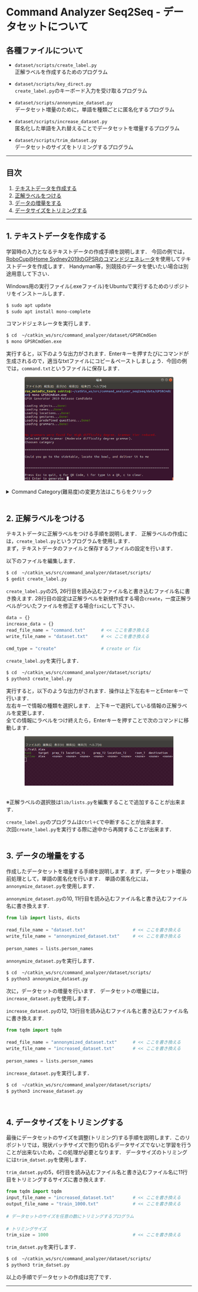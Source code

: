 # Command Analyzer Seq2Seq - データセットについて

## **各種ファイルについて**
- `dataset/scripts/create_label.py`  
    正解ラベルを作成するためのプログラム  

- `dataset/scripts/key_direct.py`  
    `create_label.py`のキーボード入力を受け取るプログラム  

- `dataset/scripts/annonymize_dataset.py`  
    データセット増量のために，単語を種類ごとに匿名化するプログラム  

- `dataset/scripts/increase_dataset.py`  
    匿名化した単語を入れ替えることでデータセットを増量するプログラム  

- `dataset/scripts/trim_dataset.py`  
    データセットのサイズをトリミングするプログラム  

---

## **目次**
1. [テキストデータを作成する](#1-テキストデータを作成する)
2. [正解ラベルをつける](#2-正解ラベルをつける)
3. [データの増量をする](#3-データの増量をする)
4. [データサイズをトリミングする](#4-データサイズをトリミングする)

---

## 1. テキストデータを作成する
学習時の入力となるテキストデータの作成手順を説明します．
今回の例では，[RoboCup@Home Sydney2019のGPSRのコマンドジェネレータ](https://github.com/RoboCupAtHome/Sydney2019)を使用してテキストデータを作成します．
Handyman等，別競技のデータを使いたい場合は別途用意して下さい．

Windows用の実行ファイル(.exeファイル)をUbuntuで実行するためのリポジトリをインストールします．

```bash
$ sudo apt update
$ sudo apt install mono-complete
```

コマンドジェネレータを実行します．
```bash
$ cd  ~/catkin_ws/src/command_analyzer/dataset/GPSRCmdGen
$ mono GPSRCmdGen.exe
```

実行すると，以下のような出力がされます．Enterキーを押すたびにコマンドが生成されるので，適当なtxtファイルにコピー＆ペーストしましょう．今回の例では，`command.txt`というファイルに保存します．

<div align="center"><img src="pictures/実行画面_GPSRCmdGen.png" width="80%"></div><br>

<details><summary> Command Category(難易度)の変更方法はこちらをクリック </summary>

以下のファイルを編集します．
```bash
$ cd  ~/catkin_ws/src/command_analyzer/dataset/GPSRCmdGen/gpsr_grammars/
$ gedit category1.txt
```

category1.txtの211行目を書き換えます．
難易度は，`Easy`，`Moderate`，`High`の3種類です．

```category1.txt
********************************************************************/

; grammar name GPSR Grammar
; grammar tier Moderate     << ここを書き換える
; import common.txt

$Main     = $pmain | $main
$pmain    = $polite $main
```
</details><br>

## 2. 正解ラベルをつける
テキストデータに正解ラベルをつける手順を説明します．
正解ラベルの作成には，`create_label.py`というプログラムを使用します．  
まず，テキストデータのファイルと保存するファイルの設定を行います．

以下のファイルを編集します．
```bash
$ cd  ~/catkin_ws/src/command_analyzer/dataset/scripts/
$ gedit create_label.py
```

`create_label.py`の25, 26行目を読み込むファイル名と書き込むファイル名に書き換えます.
28行目の設定は正解ラベルを新規作成する場合`create`，一度正解ラベルがついたファイルを修正する場合`fix`にして下さい．
```create_label.py
data = {}
increase_data = {}
read_file_name = "command.txt"      # << ここを書き換える
write_file_name = "dataset.txt"     # << ここを書き換える

cmd_type = "create"                 # create or fix
```

`create_label.py`を実行します．
```bash
$ cd  ~/catkin_ws/src/command_analyzer/dataset/scripts/
$ python3 create_label.py
```
実行すると，以下のような出力がされます．操作は上下左右キーとEnterキーで行います．  
左右キーで情報の種類を選択します．
上下キーで選択している情報の正解ラベルを変更します．  
全ての情報にラベルをつけ終えたら，Enterキーを押すことで次のコマンドに移動します．  

<div align="center"><img src="pictures/実行画面_create_label.png" width="80%"></div><br>

※正解ラベルの選択肢は`lib/lists.py`を編集することで追加することが出来ます．

`create_label.py`のプログラムは`Ctrl＋C`で中断することが出来ます．  
次回`create_label.py`を実行する際に途中から再開することが出来ます．  
<br>

## 3. データの増量をする
作成したデータセットを増量する手順を説明します．まず，データセット増量の前処理として，単語の匿名化を行います．
単語の匿名化には，`annonymize_dataset.py`を使用します．

`annonymize_dataset.py`の10, 11行目を読み込むファイル名と書き込むファイル名に書き換えます.
```annonymize_dataset.py
from lib import lists, dicts

read_file_name = "dataset.txt"                  # << ここを書き換える
write_file_name = "annonymized_dataset.txt"     # << ここを書き換える

person_names = lists.person_names
```

`annonymize_dataset.py`を実行します．
```bash
$ cd  ~/catkin_ws/src/command_analyzer/dataset/scripts/
$ python3 annonymize_dataset.py
```

次に，データセットの増量を行います．
データセットの増量には，`increase_dataset.py`を使用します．

`increase_dataset.py`の12, 13行目を読み込むファイル名と書き込むファイル名に書き換えます.
```increase_dataset.py
from tqdm import tqdm

read_file_name = "annonymized_dataset.txt"      # << ここを書き換える
write_file_name = "increased_dataset.txt"       # << ここを書き換える

person_names = lists.person_names
```

`increase_dataset.py`を実行します．
```bash
$ cd  ~/catkin_ws/src/command_analyzer/dataset/scripts/
$ python3 increase_dataset.py
```

<br>

## 4. データサイズをトリミングする
最後にデータセットのサイズを調整(トリミング)する手順を説明します．このリポジトリでは，現状バッチサイズで割り切れるデータサイズでないと学習を行うことが出来ないため，この処理が必要となります．
データサイズのトリミングには`trim_datset.py`を使用します．

`trim_datset.py`の5，6行目を読み込むファイル名と書き込むファイル名に11行目をトリミングするサイズに書き換えます.
```trim_datset.py
from tqdm import tqdm
input_file_name = "increased_dataset.txt"       # << ここを書き換える
output_file_name = "train_1000.txt"             # << ここを書き換える

# データセットのサイズを任意の数にトリミングするプログラム

# トリミングサイズ
trim_size = 1000                                # << ここを書き換える
```

`trim_datset.py`を実行します．
```bash
$ cd  ~/catkin_ws/src/command_analyzer/dataset/scripts/
$ python3 trim_datset.py
```

以上の手順でデータセットの作成は完了です．

---